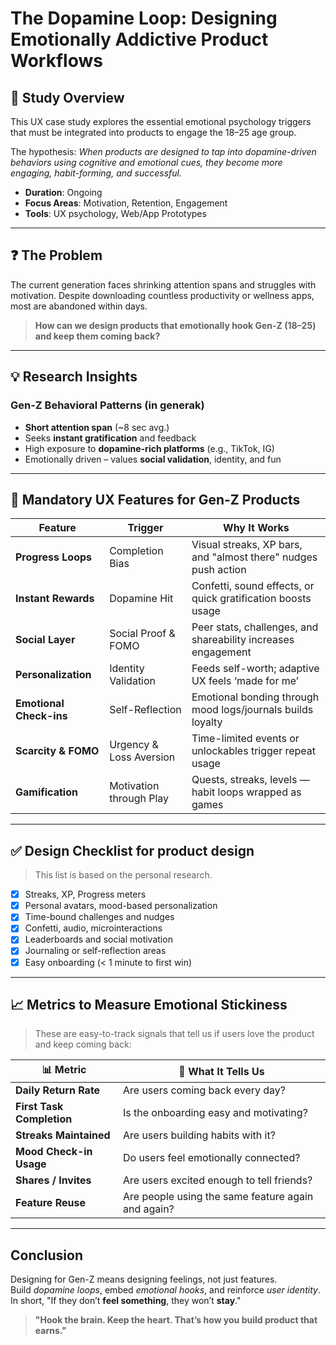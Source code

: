 # The Dopamine Loop: Designing Emotionally Addictive Product Workflows

## 📘 Study Overview

This UX case study explores the essential emotional psychology triggers that must be integrated into products to engage the 18–25 age group.  

The hypothesis: *When products are designed to tap into dopamine-driven behaviors using cognitive and emotional cues, they become more engaging, habit-forming, and successful.*

- **Duration**: Ongoing 
- **Focus Areas**: Motivation, Retention, Engagement  
- **Tools**: UX psychology, Web/App Prototypes

---

## ❓ The Problem

The current generation faces shrinking attention spans and struggles with motivation. Despite downloading countless productivity or wellness apps, most are abandoned within days.

> **How can we design products that emotionally hook Gen-Z (18–25) and keep them coming back?**

---

## 💡 Research Insights

### Gen-Z Behavioral Patterns (in generak)

- **Short attention span** (~8 sec avg.)
- Seeks **instant gratification** and feedback
- High exposure to **dopamine-rich platforms** (e.g., TikTok, IG)
- Emotionally driven – values **social validation**, identity, and fun

---

## 📲 Mandatory UX Features for Gen-Z Products

| Feature | Trigger | Why It Works |
|--------|--------|--------------|
| **Progress Loops** | Completion Bias | Visual streaks, XP bars, and "almost there" nudges push action |
| **Instant Rewards** | Dopamine Hit | Confetti, sound effects, or quick gratification boosts usage |
| **Social Layer** | Social Proof & FOMO | Peer stats, challenges, and shareability increases engagement |
| **Personalization** | Identity Validation | Feeds self-worth; adaptive UX feels ‘made for me’ |
| **Emotional Check-ins** | Self-Reflection | Emotional bonding through mood logs/journals builds loyalty |
| **Scarcity & FOMO** | Urgency & Loss Aversion | Time-limited events or unlockables trigger repeat usage |
| **Gamification** | Motivation through Play | Quests, streaks, levels — habit loops wrapped as games |

---

## ✅ Design Checklist for product design 
> This list is based on the personal research. 

- [x] Streaks, XP, Progress meters  
- [x] Personal avatars, mood-based personalization  
- [x] Time-bound challenges and nudges  
- [x] Confetti, audio, microinteractions  
- [x] Leaderboards and social motivation  
- [x] Journaling or self-reflection areas  
- [x] Easy onboarding (< 1 minute to first win)

---

## 📈 Metrics to Measure Emotional Stickiness
> These are easy-to-track signals that tell us if users love the product and keep coming back:

| 📊 Metric | 💬 What It Tells Us |
|----------|---------------------|
| **Daily Return Rate** | Are users coming back every day? |
| **First Task Completion** | Is the onboarding easy and motivating? |
| **Streaks Maintained** | Are users building habits with it? |
| **Mood Check-in Usage** | Do users feel emotionally connected? |
| **Shares / Invites** | Are users excited enough to tell friends? |
| **Feature Reuse** | Are people using the same feature again and again? |

---

## Conclusion

Designing for Gen-Z means designing feelings, not just features.  
Build *dopamine loops*, embed *emotional hooks*, and reinforce *user identity*.  
In short, "If they don’t **feel something**, they won’t **stay**."

> **"Hook the brain. Keep the heart. That’s how you build product that earns."**



